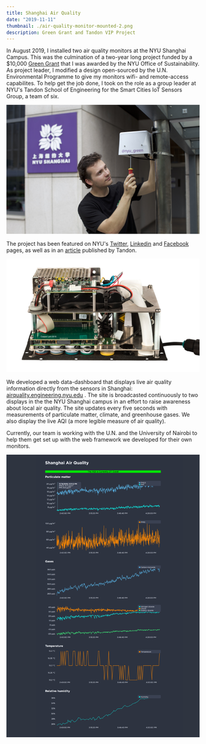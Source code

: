 ```yaml
---
title: Shanghai Air Quality
date: "2019-11-11"
thumbnail: ./air-quality-monitor-mounted-2.png
description: Green Grant and Tandon VIP Project
---
```


In August 2019, I installed two air quality monitors at the NYU Shanghai Campus. This was the culmination of a two-year long project funded by a \$10,000 [Green Grant](https://www.nyu.edu/life/sustainability/get-involved/green-grants.html) that I was awarded by the NYU Office of Sustainability. As project leader, I modified a design open-sourced by the U.N. Environmental Programme to give my monitors wifi- and remote-access capabilites. To help get the job done, I took on the role as a group leader at NYU's Tandon School of Engineering for the Smart Cities IoT Sensors Group, a team of six.

<div class="kg-card kg-image-card">

![Caspar](./air-quality-caspar-1.jpg)

</div>

The project has been featured on NYU's [Twitter](https://twitter.com/nyutandon/status/1172201645733797888), [Linkedin](https://www.linkedin.com/posts/casparlant_nyu-activity-6577974547553755136-glLZ) and [Facebook](https://www.facebook.com/casparlant/posts/10220422089001717) pages, as well as in an [article](https://engineering.nyu.edu/news/summer-internships-provide-students-career-enhancing-opportunities?fbclid=IwAR3tn3-nOPaOFZoPS41lPyfxWHvmeBC8G2EmWCXfmqIUSTXtF68cnr2YJk4) published by Tandon.

<div class="kg-card kg-image-card">

![Internals](./air-quality-monitor-internals-2.jpg)

</div>

We developed a web data-dashboard that displays live air quality information directly from the sensors in Shanghai: [airquality.engineering.nyu.edu](http://airquality.engineering.nyu.edu/) . The site is broadcasted continuously to two displays in the the NYU Shanghai campus in an effort to raise awareness about local air quality. The site updates every five seconds with measurements of particulate matter, climate, and greenhouse gases. We also display the live AQI (a more legible measure of air quality).

Currently, our team is working with the U.N. and the University of Nairobi to help them get set up with the web framework we developed for their own monitors.

<!-- and coordinate with the Smart Cities project's other    -->
<!-- I worked with the UNEP and Professor Kevin Cromar of the Marron Institute of Urban Mangagement to  -->

<!-- <div class="kg-card kg-image-card">

![Screenshot](./AirQuality-Screenshot-1.png)
</div>

<div class="kg-embed-card kg-width-wide">
    <embed src="http://airquality.engineering.nyu.edu" width=100% height=800px />
</div> -->

<div class="kg-card kg-image-card">

![Screenshot](./air-quality-screenshot-3.png)

</div>

<!-- The site updates every five seconds with measurements of particulate matter, climate, and greenhouse gases. We also display the live AQI (a more legible measure of air quality). [Come visit!](airquality.engineering.nyu.edu)

Currently, our team is working with the U.N. and the University of Nairobi to help them get set up with the web framework we developed for their own monitors.  -->
<!-- The project has been featured on NYU's [Twitter](https://twitter.com/nyutandon/status/1172201645733797888), [Linkedin](https://www.linkedin.com/posts/casparlant-nyu-activity-6577974547553755136-glLZ) and [Facebook](https://www.facebook.com/casparlant/posts/10220422089001717) pages, as well as in an [article](https://engineering.nyu.edu/news/summer-internships-provide-students-career-enhancing-opportunities?fbclid=IwAR3tn3-nOPaOFZoPS41lPyfxWHvmeBC8G2EmWCXfmqIUSTXtF68cnr2YJk4) published by Tandon that I was featured in.   -->
